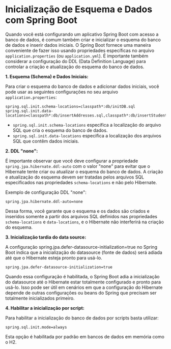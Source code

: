 # Inicialização de Esquema e Dados com Spring Boot

Quando você está configurando um aplicativo Spring Boot com acesso a banco de dados, é comum também criar e inicializar o esquema do banco de dados e inserir dados iniciais. O Spring Boot fornece uma maneira conveniente de fazer isso usando propriedades específicas no arquivo `application.properties` (ou `application.yml`). É importante também considerar a configuração do DDL (Data Definition Language) para controlar a criação e atualização do esquema do banco de dados. 

**1. Esquema (Schema) e Dados Iniciais:**

Para criar o esquema do banco de dados e adicionar dados iniciais, você pode usar as seguintes configurações no seu arquivo `application.properties`:

```properties
spring.sql.init.schema-locations=classpath*:db/initDB.sql
spring.sql.init.data-locations=classpath*:db/insertAddresses.sql,classpath*:db/insertStudents.sql
```

- `spring.sql.init.schema-locations` especifica a localização do arquivo SQL que cria o esquema do banco de dados.
- `spring.sql.init.data-locations` especifica a localização dos arquivos SQL que contêm dados iniciais.

**2. DDL "none":**

É importante observar que você deve configurar a propriedade `spring.jpa.hibernate.ddl-auto` com o valor "none" para evitar que o Hibernate tente criar ou atualizar o esquema do banco de dados. A criação e atualização do esquema devem ser tratadas pelos arquivos SQL especificados nas propriedades `schema-locations` e não pelo Hibernate. 

Exemplo de configuração DDL "none":

```properties
spring.jpa.hibernate.ddl-auto=none
```

Dessa forma, você garante que o esquema e os dados são criados e inseridos somente a partir dos arquivos SQL definidos nas propriedades `schema-locations` e `data-locations`, e o Hibernate não interferirá na criação do esquema.

**3. Inicialização tardia do data source:**

A configuração spring.jpa.defer-datasource-initialization=true no Spring Boot indica que a inicialização do datasource (fonte de dados) será adiada até que o Hibernate esteja pronto para usá-lo.

```
spring.jpa.defer-datasource-initialization=true
```

Quando essa configuração é habilitada, o Spring Boot adia a inicialização do datasource até o Hibernate estar totalmente configurado e pronto para usá-lo. Isso pode ser útil em cenários em que a configuração do Hibernate depende de outras configurações ou beans do Spring que precisam ser totalmente inicializados primeiro.

**4. Habilitar a inicialização por script:**

Para habilitar a inicialização do banco de dados por scripts basta utilizar:

```
spring.sql.init.mode=always
```

Esta opção é habilitada por padrão em bancos de dados em memória como o H2.